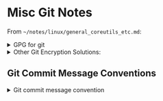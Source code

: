 
# Misc Git Notes






From `~/notes/linux/general_coreutils_etc.md`:

<details>
## <summary>GPG for git</summary>


## Table of Contents
* [Plain GPG Protected Credential Helper](#plain-gpg-protected-credential-helper) 
    * [Using GPG for Github Authentication](#using-gpg-for-github-authentication) 
    * [Generate a New GPG Key](#generate-a-new-gpg-key) 
    * [Add the New GPG Key to Github](#add-the-new-gpg-key-to-github) 
    * [Signing Commits with GPG](#signing-commits-with-gpg) 
* [Git Commit Message Conventions](#git-commit-message-conventions) 


## Plain GPG Protected Credential Helper  
Using GPG authentication (HTTPS) with git is not as straightforward as using
SSH authentication.  
You have to set up a credential helper and then set up a password manager.  

### Using GPG for Github Authentication
* If you're using HTTP/HTTPS authentication, and you want to authenticate with  
  your GPG key, you can set up a credential helper  

1. Set git to use gpg
```bash
git config --global credential.credentialStore gpg  
```

### Generate a New GPG Key  
First, you'll need to generate a GPG key before you can add it to Github.  
1. Run the command to generate a new key:  
    ```bash  
    gpg --full-generate-key  
    ```
2. Specify the type. RSA (default) is good. 
3. Specify key size (4096)  
4. Enter when key will expire   
    * This is optional. You can leave it blank if you don't want the key to expire.  
5. Verify  
6. Enter your user info 
    * **Note**: Use the email associated with your GitHub account. 
7. Set a password


### Add the New GPG Key to Github

1. List your GPG keys to find the Key ID.
   ```bash  
   gpg --list-secret-keys --keyid-format=long  
   ```
    * You will see an output that looks like this:  
      ```bash  
      /home/user/.gnupg/secring.gpg  
      -----------------------------  
      sec   4096R/<Your-Key-ID> 2021-01-01 [expires: 2024-01-01]  
      # or  
      sec   rsa4096/<Your-Key-ID> 2021-01-01 [expires: 2024-01-01]  
      ```
    * Take `<Your-Key-ID>`. This is your Key ID.  

1. Add the public key to GH account.  
    * Export your public key using your Key ID: 
      ```bash  
      gpg --armor --export <Your-Key-ID>  
      ```
        * If you want, redirect to a file (` > gpg_key.txt`) for easy copypasta.  
    * On Github, go to Profile -> Settings -> SSH and GPG keys.  
    * Select "Add GPG Key", and paste your public key.  


### Signing Commits with GPG  

1. Configure Git to use your GPG key.  
    * Set your `signingkey` in your `.gitconfig`:  
      ```bash  
      git config --global user.signingkey <Your-Key-ID>  
      ```
    * To sign all commits by default in any local repository on your computer:  
      ```bash  
      git config --global commit.gpgsign true  
      ```

</details>

<details>
<summary> Other Git Encryption Solutions:</summary> 

* SSH with `ssh-keygen`  
* `git-remote-gcrypt`  
* `git-secret`  
* `git-crypt`  

* BlackBox by StackOverflow

</details>




## Git Commit Message Conventions
<details>
<summary>Git commit message convention</summary>

```gitcommit
[type]: [description]

[body]
```

Where:

* `[type]`: Indicates the type of the commit. It should be one of the following:
    * feat: A new feature or functionality added.  
    * fix: A bug fix or error correction.  
    * docs: Documentation updates or changes.  
    * style: Changes to code formatting, indentation, etc.  
    * refactor: Code refactoring or restructuring without adding new features or fixing bugs.  
    * test: Adding or updating tests.  
    * chore: Maintenance tasks or other miscellaneous changes.  


* `[description]`: A brief and concise description of the change made in the commit.
    * It should start with a capitalized verb and should not exceed 50 characters.

* `[body]` (optional): A more detailed description of the changes made in the commit.
    * This part is optional but can be useful for providing additional context or 
      information about the changes.
</details>

